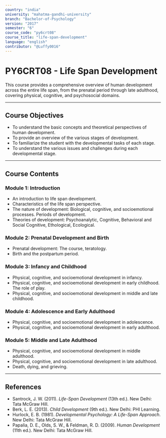 ```yaml
---
country: "india"
university: "mahatma-gandhi-university"
branch: "Bachelor-of-Psychology"
version: "2017"
semester: "6"
course_code: "py6crt08"
course_title: "life-span-development"
language: "english"
contributor: "@Luffy0016"
---
```

# PY6CRT08 - Life Span Development

This course provides a comprehensive overview of human development across the entire life span, from the prenatal period through late adulthood, covering physical, cognitive, and psychosocial domains.

---
## Course Objectives

* To understand the basic concepts and theoretical perspectives of human development.
* To provide an overview of the various stages of development.
* To familiarize the student with the developmental tasks of each stage.
* To understand the various issues and challenges during each developmental stage.

---
## Course Contents

### Module 1: Introduction 
* An introduction to life span development.
* Characteristics of the life span perspective.
* The nature of development: Biological, cognitive, and socioemotional processes. Periods of development.
* Theories of development: Psychoanalytic, Cognitive, Behavioral and Social Cognitive, Ethological, Ecological.

### Module 2: Prenatal Development and Birth  
* Prenatal development: The course, teratology.
* Birth and the postpartum period.

### Module 3: Infancy and Childhood  
* Physical, cognitive, and socioemotional development in infancy.
* Physical, cognitive, and socioemotional development in early childhood. The role of play.
* Physical, cognitive, and socioemotional development in middle and late childhood.

### Module 4: Adolescence and Early Adulthood 
* Physical, cognitive, and socioemotional development in adolescence.
* Physical, cognitive, and socioemotional development in early adulthood.

### Module 5: Middle and Late Adulthood  
* Physical, cognitive, and socioemotional development in middle adulthood.
* Physical, cognitive, and socioemotional development in late adulthood.
* Death, dying, and grieving.

---
## References
* Santrock, J. W. (2011). *Life-Span Development* (13th ed.). New Delhi: Tata McGraw Hill.
* Berk, L. E. (2013). *Child Development* (9th ed.). New Delhi: PHI Learning.
* Hurlock, E. B. (1981). *Developmental Psychology: A Life-Span Approach*. New Delhi: Tata McGraw Hill.
* Papalia, D. E., Olds, S. W., & Feldman, R. D. (2009). *Human Development* (11th ed.). New Delhi: Tata McGraw Hill.